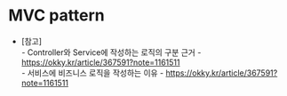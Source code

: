 # MVC pattern



* [참고] <br>
  *-* Controller와 Service에 작성하는 로직의 구분 근거 - https://okky.kr/article/367591?note=1161511 <br>
  *-* 서비스에 비즈니스 로직을 작성하는 이유 - https://okky.kr/article/367591?note=1161511 <br>